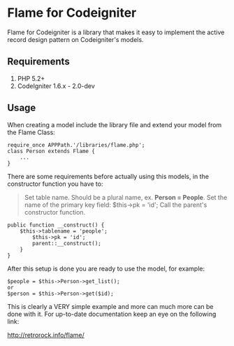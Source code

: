 Flame for Codeigniter
================

Flame for Codeigniter is a library that makes it easy to implement the active record design pattern on Codeigniter's models.


Requirements
------------

1. PHP 5.2+
2. CodeIgniter 1.6.x - 2.0-dev

Usage
-----
When creating a model include the library file and extend your model from the Flame Class:

```
require_once APPPath.'/libraries/flame.php';
class Person extends Flame {
	...
}
```

There are some requirements before actually using this models, in the constructor function you have to:

>Set table name. Should be a plural name, ex. **Person = People**.
>Set the name of the primary key field: $this->pk = 'id';
>Call the parent's constructor function.

```
public function __construct() {
	$this->tablename = 'people';
		$this->pk = 'id';
		parent::__construct();
	}
}
```

After this setup is done you are ready to use the model, for example:

```
$people = $this->Person->get_list();
or
$person = $this->Person->get($id);
```

This is clearly a VERY simple example and more can much more can be done with it. For up-to-date
documentation keep an eye on the following link:

http://retrorock.info/flame/
